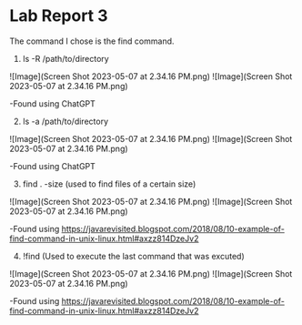 # Lab Report 3

The command I chose is the find command.

1. ls -R /path/to/directory

![Image](Screen Shot 2023-05-07 at 2.34.16 PM.png)
![Image](Screen Shot 2023-05-07 at 2.34.16 PM.png)

-Found using ChatGPT

2. ls -a /path/to/directory

![Image](Screen Shot 2023-05-07 at 2.34.16 PM.png)
![Image](Screen Shot 2023-05-07 at 2.34.16 PM.png)

-Found using ChatGPT

3. find . -size (used to find files of a certain size)

![Image](Screen Shot 2023-05-07 at 2.34.16 PM.png)
![Image](Screen Shot 2023-05-07 at 2.34.16 PM.png)

-Found using https://javarevisited.blogspot.com/2018/08/10-example-of-find-command-in-unix-linux.html#axzz814DzeJv2


4. !find (Used to execute the last command that was excuted)

![Image](Screen Shot 2023-05-07 at 2.34.16 PM.png)
![Image](Screen Shot 2023-05-07 at 2.34.16 PM.png)

-Found using https://javarevisited.blogspot.com/2018/08/10-example-of-find-command-in-unix-linux.html#axzz814DzeJv2



